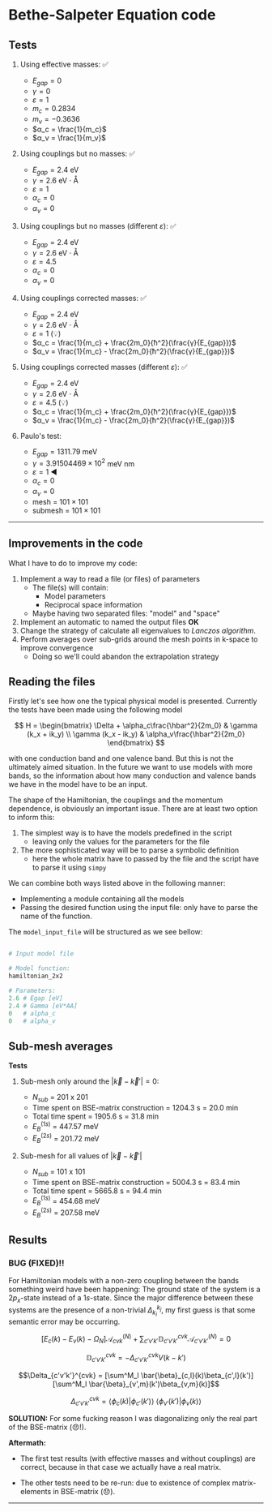 # Bethe-Salpeter Equation code

## Tests

1. Using effective masses: ✅
    * $E_{gap} = 0$
    * $γ = 0$
    * $ε = 1$
    * $m_c = 0.2834$
    * $m_v = -0.3636$
    * $α_c = \frac{1}{m_c}$
    * $α_v = \frac{1}{m_v}$

2. Using couplings but no masses: ✅
    * $E_{gap} = 2.4$ eV
    * $γ = 2.6$ eV ⋅ Å
    * $ε = 1$
    * $α_c = 0$
    * $α_v = 0$

3. Using couplings but no masses (different $ε$): ✅
    * $E_{gap} = 2.4$ eV
    * $γ = 2.6$ eV ⋅ Å
    * $ε = 4.5$
    * $α_c = 0$
    * $α_v = 0$

4. Using couplings corrected masses: ✅
    * $E_{gap} = 2.4$ eV
    * $γ = 2.6$ eV ⋅ Å
    * $ε = 1$ (💡)
    * $α_c = \frac{1}{m_c} + \frac{2m_0}{ħ^2}(\frac{γ}{E_{gap}})$
    * $α_v = \frac{1}{m_c} - \frac{2m_0}{ħ^2}(\frac{γ}{E_{gap}})$

5. Using couplings corrected masses (different $ε$): ✅
    * $E_{gap} = 2.4$ eV
    * $γ = 2.6$ eV ⋅ Å
    * $ε = 4.5$ (💡)
    * $α_c = \frac{1}{m_c} + \frac{2m_0}{ħ^2}(\frac{γ}{E_{gap}})$
    * $α_v = \frac{1}{m_c} - \frac{2m_0}{ħ^2}(\frac{γ}{E_{gap}})$

6. Paulo's test:
    * $E_{gap} = 1311.79$ meV
    * $γ = 3.91504469 \times 10^2$ meV nm
    * $ε = 1$ ◀
    * $α_c = 0$
    * $α_v = 0$
    * mesh = $101\times101$
    * submesh = $101\times101$

---

## Improvements in the code


What I have to do to improve my code:

1. Implement a way to read a file (or files) of parameters
    * The file(s) will contain:
        - Model parameters
        - Reciprocal space information
    * Maybe having two separated files: "model" and "space"
2. Implement an automatic to named the output files **OK**
3. Change the strategy of calculate all eigenvalues to *Lanczos algorithm*.
3. Perform averages over sub-grids around the mesh points in k-space to improve convergence
    * Doing so we'll could abandon the extrapolation strategy

## Reading the files

Firstly let's see how one the typical physical model is presented. Currently the tests
have been made using the following model

$$
H = \begin{bmatrix}
    \Delta + \alpha_c\frac{\hbar^2}{2m_0} & \gamma (k_x + ik_y) \\
    \gamma (k_x - ik_y) & \alpha_v\frac{\hbar^2}{2m_0}
\end{bmatrix}
$$

with one conduction band and one valence band. But this is not the ultimately
aimed situation. In the future we want to use models with more bands, so the
information about how many conduction and valence bands we have in the model
have to be an input.

The shape of the Hamiltonian, the couplings and the momentum dependence, is
obviously an important issue. There are at least two option to inform this:

1. The simplest way is to have the models predefined in the script
    - leaving only the values for the parameters for the file
2. The more sophisticated way will be to parse a symbolic definition
    - here the whole matrix have to passed by the file and the script have to parse it using `simpy`

We can combine both ways listed above in the following manner:

* Implementing a module containing all the models
* Passing the desired function using the input file: only have to parse the name of the function.

The `model_input_file` will be structured as we see bellow:

```python

# Input model file

# Model function:
hamiltonian_2x2

# Parameters:
2.6 # Egap [eV]
2.4 # Gamma [eV*AA]
0   # alpha_c
0   # alpha_v
```

## Sub-mesh averages

**Tests**

1. Sub-mesh only around the $|\vec{k} - \vec{k}'| = 0$:
    * $N_{sub}$ = 201 x 201
    * Time spent on BSE-matrix construction = 1204.3 s = 20.0 min
    * Total time spent = 1905.6 s = 31.8 min
    * $E_B^{(1s)}$ = 447.57 meV
    * $E_B^{(2s)}$ = 201.72 meV

2. Sub-mesh for all values of $|\vec{k} - \vec{k}'|$  
    * $N_{sub}$ = 101 x 101
    * Time spent on BSE-matrix construction = 5004.3 s = 83.4 min
    * Total time spent = 5665.8 s = 94.4 min
    * $E_B^{(1s)}$ = 454.68 meV
    * $E_B^{(2s)}$ = 207.58 meV



## Results

### BUG (FIXED)!!
For Hamiltonian models with a non-zero coupling between the bands something
weird have been happening: The ground state of the system is a $2p_x$-state instead
of a $1s$-state. Since the major difference between these systems are the presence
of a non-trivial $\Delta_{k_i}^{k_j}$, my first guess is that some semantic error
may be occurring.

$$[E_c(k) - E_v(k) - \Omega_N]\mathcal{A}^{(N)}_{cvk} + \sum_{c'v'k'} \mathbb{D}_{c'v'k'}^{cvk} \mathcal{A}^{(N)}_{c'v'k'}=0$$

$$\mathbb{D}_{c'v'k'}^{cvk} = -\Delta_{c'v'k'}^{cvk} V(k-k')$$

$$\Delta_{c'v'k'}^{cvk} = [\sum^M_l \bar{\beta}_{c,l}(k)\beta_{c',l}(k')][\sum^M_l \bar{\beta}_{v',m}(k')\beta_{v,m}(k)]$$

$$\Delta_{c'v'k'}^{cvk} = \langle\phi_{c}(k)|\phi_{c'}(k')\rangle
~\langle\phi_{v'}(k')|\phi_{v}(k)\rangle$$

**SOLUTION:**
For some fucking reason I was diagonalizing only the real part
of the BSE-matrix (😠!).

**Aftermath:**

* The first test results (with effective masses and without couplings) are correct, because in that case we actually have a real matrix.

* The other tests need to be re-run: due to existence of complex matrix-elements in BSE-matrix (😞).    

---
